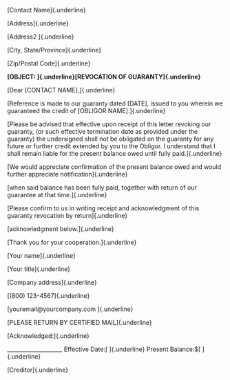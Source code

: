 [Contact Name]{.underline}

[Address]{.underline}

[Address2 ]{.underline}

[City, State/Province]{.underline}

[Zip/Postal Code]{.underline}

**[OBJECT: ]{.underline}[REVOCATION OF GUARANTY]{.underline}**

[Dear \[CONTACT NAME\],]{.underline}

[Reference is made to our guaranty dated \[DATE\], issued to you wherein
we guaranteed the credit of \[OBLIGOR NAME\].]{.underline}

[Please be advised that effective upon receipt of this letter revoking
our guaranty, (or such effective termination date as provided under the
guaranty) the undersigned shall not be obligated on the guaranty for any
future or further credit extended by you to the Obligor. I understand
that I shall remain liable for the present balance owed until fully
paid.]{.underline}

[We would appreciate confirmation of the present balance owed and would
further appreciate notification]{.underline}

[when said balance has been fully paid, together with return of our
guarantee at that time.]{.underline}

[Please confirm to us in writing receipt and acknowledgment of this
guaranty revocation by return]{.underline}

[acknowledgment below.]{.underline}

[Thank you for your cooperation.]{.underline}

[Your name]{.underline}

[Your title]{.underline}

[Company address]{.underline}

[(800) 123-4567]{.underline}

[youremail\@yourcompany.com ]{.underline}

[PLEASE RETURN BY CERTIFIED MAIL]{.underline}

[Acknowledged:]{.underline}

\_\_\_\_\_\_\_\_\_\_\_\_\_\_\_\_\_\_\_\_ Effective Date:[ ]{.underline}
Present Balance:\$[ ]{.underline}

[Creditor]{.underline}
